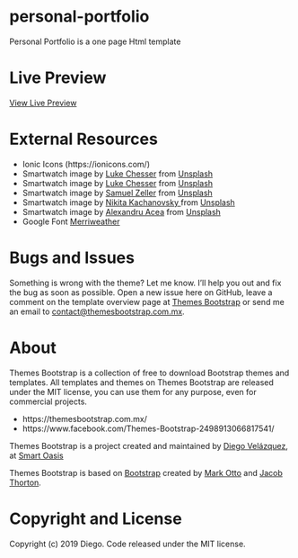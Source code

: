 # personal-portfolio
Personal Portfolio is a one page Html template

# Live Preview
<a href="https://themesbootstrap.com.mx/templates/personal-portfolio-template/index.html">View Live Preview</a>

# External Resources 
<ul>
  <li>Ionic Icons (https://ionicons.com/)</li>
  <li>Smartwatch image by <a href="https://unsplash.com/@lukechesser">Luke Chesser</a> from <a href="https://unsplash.com/">Unsplash</a></li>
  <li>Smartwatch image by <a href="https://unsplash.com/@lukechesser">Luke Chesser</a> from <a href="https://unsplash.com/">Unsplash</a></li>
  <li>Smartwatch image by <a href="https://unsplash.com/@samuelzeller">Samuel Zeller</a> from <a href="https://unsplash.com/">Unsplash</a></li>
  <li>Smartwatch image by <a href="https://unsplash.com/@nkachanovskyyy">Nikita Kachanovsky
</a> from <a href="https://unsplash.com/">Unsplash</a></li>
  <li>Smartwatch image by <a href="https://unsplash.com/@alexacea">Alexandru Acea</a> from <a href="https://unsplash.com/">Unsplash</a></li>
  <li>Google Font <a href="https://fonts.google.com/specimen/Merriweather">Merriweather</a></li>
 </ul>
 
# Bugs and Issues
<p>
Something is wrong with the theme? Let me know. I’ll help you out and fix the bug as soon as possible. Open a new issue here on GitHub, leave a comment on the template overview page at <a href="https://themesbootstrap.com.mx/templates/personal-portfolio-template.html">Themes Bootstrap</a> or send me an email to <a href="mailto:contact@themesbootstrap.com.mx">contact@themesbootstrap.com.mx</a>.</p>
 
# About 
<p>Themes Bootstrap is a collection of free to download Bootstrap themes and templates. All templates and themes on Themes Bootstrap are released under the MIT license, you can use them for any purpose, even for commercial projects.</p>
<ul>
  <li>https://themesbootstrap.com.mx/</li>
  <li>https://www.facebook.com/Themes-Bootstrap-2498913066817541/</li>
</ul>
<p>Themes Bootstrap is a project created and maintained by <a href="http://templune.com/">Diego Velázquez</a>, at <a href="https://smartoasis.mx/">Smart Oasis</a>
<p>Themes Bootstrap is based on <a href="https://getbootstrap.com/">Bootstrap</a> created by <a href="https://twitter.com/mdo">Mark Otto</a> and <a href="https://twitter.com/fat">Jacob Thorton</a>.</p>
 
# Copyright and License
<p>Copyright (c) 2019 Diego. Code released under the MIT license.</p>
